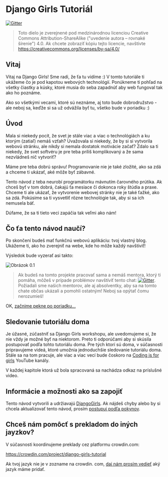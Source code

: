 # Django Girls Tutoriál

[![Gitter](https://badges.gitter.im/DjangoGirls/tutorial.svg)](https://gitter.im/DjangoGirls/tutorial)

> Toto dielo je zverejnené pod medzinárodnou licenciou Creative Commons Attribution-ShareAlike ("uvedenie autora – rovnaké šírenie") 4.0. Ak chcete zobraziť kópiu tejto licencie, navštívte https://creativecommons.org/licenses/by-sa/4.0/

## Vitaj

Vitaj na Django Girls! Sme radi, že ťa tu vidíme :) V tomto tutoriále ti ukážeme čo je pod kapotou webových technológií. Ponúkneme ti pohľad na všetky čiastky a kúsky, ktoré musia do seba zapadnúť aby web fungoval tak ako ho poznáme.

Ako so všetkými vecami, ktoré sú neznáme, aj toto bude dobrodružstvo - ale neboj sa, keďže si sa už odvážila byť tu, všetko bude v poriadku :)

## Úvod

Mala si niekedy pocit, že svet je stále viac a viac o technológiách a ku ktorým (zatiaľ) nemáš vzťah? Uvažovala si niekedy, že by si si vytvorila webovú stránku, ale nikdy si nemala dostatok motivácie začať? Zdalo sa ti niekedy, že svet softvéru je pre teba príliš komplikovaný a že sama nezvládneš nič vytvoriť?

Máme pre teba dobrú správu! Programovanie nie je také zložité, ako sa zdá a chceme ti ukázať, aké môže byť zábavné.

Tento návod z teba neurobí programátorku mávnutím čarovného prútika. Ak chceš byť v tom dobrá, čakajú ťa mesiace či dokonca roky štúdia a praxe. Chceme ti ale ukázať, že vytvorenie webovej stránky nie je také ťažké, ako sa zdá. Pokúsime sa ti vysvetliť rôzne technológie tak, aby si sa ich nemusela báť.

Dúfame, že sa ti tieto veci zapáčia tak veľmi ako nám!

## Čo ťa tento návod naučí?

Po skončení budeš mať funkčnú webovú aplikáciu: tvoj vlastný blog. Ukážeme ti, ako ho zverejniť na webe, kde ho môže každý navštíviť!

Výsledok bude vyzerať asi takto:

![Obrázok 0.1](images/application.png)

> Ak budeš na tomto projekte pracovať sama a nemáš mentora, ktorý ti pomáha, môžeš v prípade problémov navštíviť tento chat: [![Gitter](https://badges.gitter.im/DjangoGirls/tutorial.svg)](https://gitter.im/DjangoGirls/tutorial). Požiadali sme našich mentorov, ale aj absolventky, aby sa na tomto chate občas ukázali a pomohli ostatným! Neboj sa opýtať čomu nerozumieš!

OK, [začnime pekne po poriadku...](./how_the_internet_works/README.md)

## Sledovanie tutoriálu doma

Je úžasné, zúčastniť sa Django Girls workshopu, ale uvedomujeme si, že nie vždy je možné byť na niektorom. Preto ti odporúčami aby si skúsila postupovať podľa tohto tutoriálu doma. Pre tých ktorí sú doma, v súčasnosti pripravujeme videá, ktoré umožnia jednoduchšie sledovanie tutoriálu doma. Stále sa na tom pracuje, ale viac a viac vecí bude čoskoro na [Coding is for girls](https://www.youtube.com/channel/UC0hNd2uW8jTR5K3KBzRuG2A/feed) YouTube kanály.

V každej kapitole ktorá už bola spracovaná sa nachádza odkaz na príslušné video.

## Informácie a možnosti ako sa zapojiť

Tento návod vytvorili a udržiavajú [DjangoGirls](https://djangogirls.org/). Ak nájdeš chyby alebo by si chcela aktualizovať tento návod, prosím [postupuj podľa pokynov](https://github.com/DjangoGirls/tutorial/blob/master/README.md).

## Chceš nám pomôcť s prekladom do iných jayzkov?

V súčasnosti koordinujeme preklady cez platformu crowdin.com:

https://crowdin.com/project/django-girls-tutorial

Ak tvoj jazyk nie je v zozname na crowdin. com, [daj nám prosím vedieť](https://github.com/DjangoGirls/tutorial/issues/new) aký jazyk máme pridať.